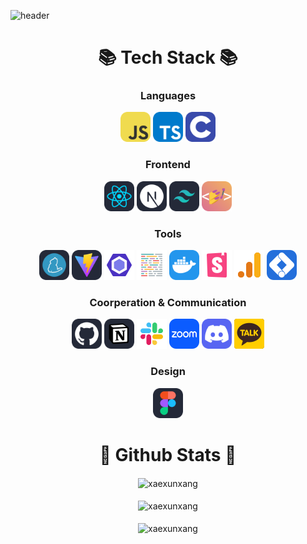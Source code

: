 ![header](https://capsule-render.vercel.app/api?type=venom&height=250&text=JaeJae's%20Github&fontSize=75&color=0:A6B1E1,100:424874&section=header&fontColor=F4EEFF)

<h1 align="center"> 📚 Tech Stack 📚 </h1>

<h3 align="center"> Languages </h3>

<div align="center">
  <img alt="JavaScript" src="./icons/JavaScript.svg" width="48"/>
  <img alt="TypeScript" src="./icons/TypeScript.svg" width="48"/>
  <img alt="C" src="./icons/C.svg" width="48"/>
</div>

<h3 align="center"> Frontend </h3>

<div align="center">
  <img alt="React" src="./icons/React-Dark.svg" width="48"/>
  <img alt="NextJS" src="./icons/NextJS-Dark.svg" width="48"/>
  <img alt="TailwindCSS" src="./icons/TailwindCSS-Dark.svg" width="48"/>
  <img alt="StyledComponents" src="./icons/StyledComponents.svg" width="48"/>
</div>

<h3 align="center"> Tools </h3>

<div align="center">
  <img alt="Yarn" src="./icons/Yarn-Dark.svg" width="48">
  <img alt="Vite" src="./icons/Vite-Dark.svg" width="48">
  <img alt="ESLint" src="./icons/eslint.svg" width="48"/>
  <img alt="Prettier" src="./icons/prettier.svg" width="48"/>
  <img alt="Docker" src="./icons/Docker.svg" width="48"/>
  <img alt="Storybook" src="./icons/storybook.svg" width="48"/>
  <img alt="Google Analytics" src="./icons/googleanalytics.svg" width="48"/>
  <img alt="Google Tag Manager" src="./icons/googletagmanager.svg" width="48"/>
</div>

<h3 align="center"> Coorperation & Communication </h3>

<div align="center">
  <img alt="Github" src="./icons/Github-Dark.svg" width="48"/>
  <img alt="Notion" src="./icons/Notion-Dark.svg" width="48"/>
  <img alt="Slack" src="./icons/slack.svg" width="48"/>
  <img alt="Zoom" src="./icons/zoom.svg" width="48"/>
  <img alt="Discord" src="./icons/Discord.svg" width="48"/>
  <img alt="Kakaotalk" src="./icons/kakaotalk.svg" width="48"/>
</div>

<h3 align="center"> Design </h3>

<div align="center">
  <img alt="Figma" src="./icons/Figma-Dark.svg" width="48"/>
</div>

<h1 align="center"> 👾 Github Stats 👾 </h1>

<div align="center">
  <img alt="xaexunxang" align="center" src="https://github-readme-stats.vercel.app/api/top-langs?username=xaexunxang&show_icons=true&locale=en&layout=compact" />
  </br></br>
  <img alt="xaexunxang" align="center" src="https://github-readme-stats.vercel.app/api?username=xaexunxang&show_icons=true&locale=en" />
  </br></br>
  <img alt="xaexunxang" align="center" src="https://github-readme-streak-stats.herokuapp.com/?user=xaexunxang&" />
</div>
